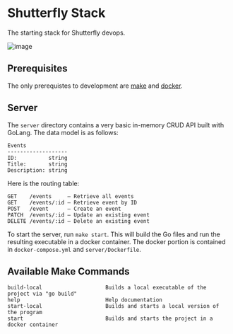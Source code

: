 # Shutterfly Stack
The starting stack for Shutterfly devops.

![image](https://user-images.githubusercontent.com/1544557/65931056-f547f000-e3bc-11e9-96c9-87de6c536ff8.png)

## Prerequisites
The only prerequistes to development are [make](https://www.gnu.org/software/make/) and [docker](https://www.docker.com/).

## Server
The `server` directory contains a very basic in-memory CRUD API built with GoLang. 
The data model is as follows:
```
Events
-------------------
ID:          string
Title:       string
Description: string
```
Here is the routing table:
```
GET    /events     – Retrieve all events
GET    /events/:id – Retrieve event by ID
POST   /event      – Create an event
PATCH  /events/:id – Update an existing event
DELETE /events/:id – Delete an existing event
```
To start the server, run `make start`. This will build the Go files and run the resulting executable in a docker container. The docker portion is contained in `docker-compose.yml` and `server/Dockerfile`.

## Available Make Commands
```
build-local                    Builds a local executable of the project via "go build"
help                           Help documentation
start-local                    Builds and starts a local version of the program
start                          Builds and starts the project in a docker container
```
